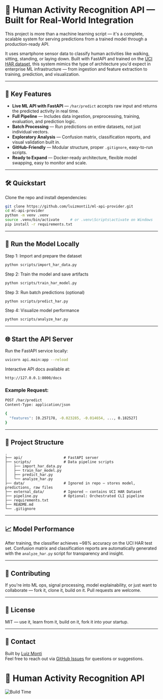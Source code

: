 # 🧠 Human Activity Recognition API — Built for Real-World Integration

This project is more than a machine learning script — it's a complete, scalable system for serving predictions from a trained model through a production-ready API.

It uses smartphone sensor data to classify human activities like walking, sitting, standing, or laying down. Built with FastAPI and trained on the [UCI HAR dataset](https://archive.ics.uci.edu/dataset/240/human+activity+recognition+using+smartphones), this system mimics the type of architecture you'd expect in enterprise ML infrastructure — from ingestion and feature extraction to training, prediction, and visualization.

---

## 🚀 Key Features

- **Live ML API with FastAPI** — `/har/predict` accepts raw input and returns the predicted activity in real time.
- **Full Pipeline** — Includes data ingestion, preprocessing, training, evaluation, and prediction logic.
- **Batch Processing** — Run predictions on entire datasets, not just individual vectors.
- **Exploratory Analysis** — Confusion matrix, classification reports, and visual validation built in.
- **GitHub-Friendly** — Modular structure, proper `.gitignore`, easy-to-run scripts.
- **Ready to Expand** — Docker-ready architecture, flexible model swapping, easy to monitor and scale.

---

## 🛠️ Quickstart

Clone the repo and install dependencies:

```bash
git clone https://github.com/luizmonti1/ml-api-provider.git
cd ml-api-provider
python -m venv .venv
source .venv/bin/activate     # or .venv\Scripts\activate on Windows
pip install -r requirements.txt
```

---

## 🧪 Run the Model Locally

Step 1: Import and prepare the dataset

```bash
python scripts/import_har_data.py
```

Step 2: Train the model and save artifacts

```bash
python scripts/train_har_model.py
```

Step 3: Run batch predictions (optional)

```bash
python scripts/predict_har.py
```

Step 4: Visualize model performance

```bash
python scripts/analyze_har.py
```

---

## 🌐 Start the API Server

Run the FastAPI service locally:

```bash
uvicorn api.main:app --reload
```

Interactive API docs available at:

```
http://127.0.0.1:8000/docs
```

### Example Request:

```bash
POST /har/predict
Content-Type: application/json

{
  "features": [0.257178, -0.023285, -0.014654, ..., 0.182527]
}
```

---

## 📂 Project Structure

```
.
├── api/                   # FastAPI server
├── scripts/               # Data pipeline scripts
│   ├── import_har_data.py
│   ├── train_har_model.py
│   ├── predict_har.py
│   └── analyze_har.py
├── data/                  # Ignored in repo — stores model, predictions, raw files
├── external_data/         # Ignored — contains UCI HAR Dataset
├── pipeline.py            # Optional: Orchestrated CLI pipeline
├── requirements.txt
├── README.md
└── .gitignore
```

---

## 📈 Model Performance

After training, the classifier achieves ~98% accuracy on the UCI HAR test set. Confusion matrix and classification reports are automatically generated with the `analyze_har.py` script for transparency and insight.

---

## 🤝 Contributing

If you're into ML ops, signal processing, model explainability, or just want to collaborate — fork it, clone it, build on it. Pull requests are welcome.

---

## 📄 License

MIT — use it, learn from it, build on it, fork it into your startup.

---

## 👋 Contact

Built by [Luiz Monti](https://github.com/luizmonti1)  
Feel free to reach out via [GitHub Issues](https://github.com/luizmonti1/ml-api-provider/issues) for questions or suggestions.

# 🧠 Human Activity Recognition API

![Build Time](https://img.shields.io/badge/Built%20in-Under%2024%20Hours-blueviolet?style=for-the-badge)


